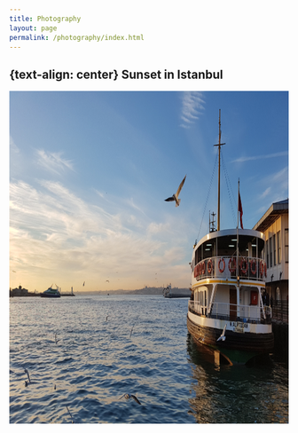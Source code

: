```yaml
---
title: Photography
layout: page
permalink: /photography/index.html
---
```


<h2 class = "indent"> {text-align: center} Sunset in Istanbul </h2>
<img src="/assets/sunset_istanbul.jpg" style="width:800px;height:600px;">
